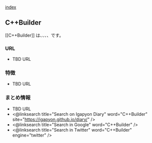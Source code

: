 [index](https://igapyon.github.io/diary/keyword/index.html)

## C++Builder

[[C++Builder]] は、、、、です。

### URL

* TBD URL

### 特徴

* TBD URL

### まとめ情報

* TBD URL
* <@linksearch title="Search on Igapyon Diary" word="C++Builder" site="https://igapyon.github.io/diary/" />
* <@linksearch title="Search in Google" word="C++Builder" />
* <@linksearch title="Search in Twitter" word="C++Builder" engine="twitter" />

